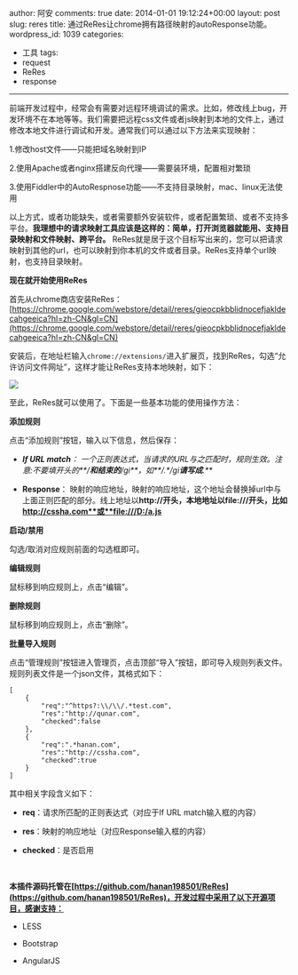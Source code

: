 author: 阿安
comments: true
date: 2014-01-01 19:12:24+00:00
layout: post
slug: reres
title: 通过ReRes让chrome拥有路径映射的autoResponse功能。
wordpress_id: 1039
categories:
- 工具
tags:
- request
- ReRes
- response
---

前端开发过程中，经常会有需要对远程环境调试的需求。比如，修改线上bug，开发环境不在本地等等。我们需要把远程css文件或者js映射到本地的文件上，通过修改本地文件进行调试和开发。通常我们可以通过以下方法来实现映射：





1.修改host文件——只能把域名映射到IP





2.使用Apache或者nginx搭建反向代理——需要装环境，配置相对繁琐





3.使用Fiddler中的AutoRespnose功能——不支持目录映射，mac、linux无法使用





以上方式，或者功能缺失，或者需要额外安装软件，或者配置繁琐、或者不支持多平台。**我理想中的请求映射工具应该是这样的：简单，打开浏览器就能用、支持目录映射和文件映射、跨平台。** ReRes就是居于这个目标写出来的，您可以把请求映射到其他的url，也可以映射到你本机的文件或者目录。ReRes支持单个url映射，也支持目录映射。





**现在就开始使用ReRes**



<!-- more -->



首先从chrome商店安装ReRes： [https://chrome.google.com/webstore/detail/reres/gieocpkbblidnocefjakldecahgeeica?hl=zh-CN&gl=CN](https://chrome.google.com/webstore/detail/reres/gieocpkbblidnocefjakldecahgeeica?hl=zh-CN&gl=CN)





安装后，在地址栏输入`chrome://extensions/`进入扩展页，找到ReRes，勾选“允许访问文件网址”，这样才能让ReRes支持本地映射，如下：





![](http://t3.qpic.cn/mblogpic/3fac61954487ae4ca6aa/460)





至此，ReRes就可以使用了。下面是一些基本功能的使用操作方法：





**添加规则**





点击“添加规则”按钮，输入以下信息，然后保存：







  * _**If URL match**： 一个正则表达式，当请求的URL与之匹配时，规则生效。注意:不要填开头的**/**和结束的**/gi**，如**/.*/gi**请写成**.**_


  * **Response**： 映射的响应地址，映射的响应地址，这个地址会替换掉url中与上面正则匹配的部分。线上地址以**http://**开头，本地地址以**file:///**开头，比如**http://cssha.com**或**file:///D:/a.js**





**启动/禁用**





勾选/取消对应规则前面的勾选框即可。





**编辑规则**





鼠标移到响应规则上，点击“编辑”。





**删除规则**





鼠标移到响应规则上，点击“删除”。





**批量导入规则**





点击“管理规则”按钮进入管理页，点击顶部“导入”按钮，即可导入规则列表文件。规则列表文件是一个json文件，其格式如下：




    
    [
        {
            "req":"^https?:\\/\\/.*test.com",
            "res":"http://qunar.com",
            "checked":false
        },
        {
            "req":".*hanan.com",
            "res":"http://cssha.com",
            "checked":true
        }
    ]
    





其中相关字段含义如下：







  * **req**：请求所匹配的正则表达式（对应于If URL match输入框的内容）


  * **res**：映射的响应地址（对应Response输入框的内容）


  * **checked**：是否启用





 





**本插件源码托管在[https://github.com/hanan198501/ReRes](https://github.com/hanan198501/ReRes)，开发过程中采用了以下开源项目，感谢支持：**







  * LESS


  * Bootstrap


  * AngularJS



